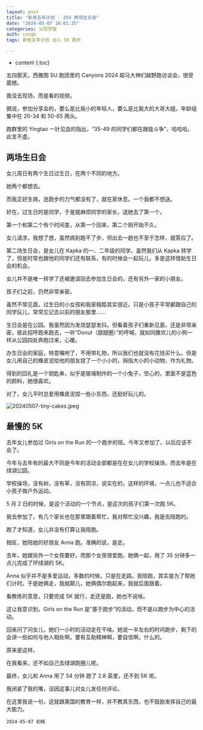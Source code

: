 ```yaml
---
layout: post
title: "新爸五年计划 - 359 两场生日会"
date: "2024-05-07 16:01:35"
categories: 父范学堂
auth: conge
tags: 新爸五年计划 女儿 5K 跑步

---
```

* content
{:toc}

五四那天，西雅图 SU 跑团里的 Canyons 2024 超马大神们越野跑访谈会，很受震撼。

我没去现场，而是看的视频。

据说，参加分享会的，要么是比我小的年轻人，要么是比我大的大哥大姐，年龄组集中在 20-34 和 50-65 两头。

跑群里的 Yingtao 一针见血的指出，“35-49 的同学们都在跟娃斗争”，哈哈哈，此言不虚。




## 两场生日会

女儿周日有两个生日过生日，在两个不同的地方。

她两个都想去。

而我正好生病，连跑步的力气都没有了，就在家休息。一个我都不想送。

好在，过生日的是同学，于是就麻烦同学的家长，送她去了第一个。

第一个和第二个有个时间差，从第一个回来，第二个刚开始不久。

女儿请求，我想了想，虽然病到跑不了步，但出去一趟也不至于怎样，就答应了。

第二场生日会，是女儿在 Kapka 的一、二年级的同学。虽然我们从 Kapka 转学了，但是时常也跟他的同学们还有联系，有的时候会一起玩儿，多是这样借助生日会的机会。

女儿并不是唯一转学了还被邀请回去参加生日会的，还有另外一家的小朋友。

孩子们之前，仍然非常亲密。

虽然不常见面，过生日的小女孩和我家相距其实很近。只是小孩子平常都跟自己的同学玩儿，常常忘记去以前的朋友那里……

生日会是在公园。我虽然因为发烧瑟瑟发抖。但看着孩子们重新见面，还是非常亲密，彼此招呼跑来跑去，一听“Donut（甜甜圈）”的呼喊，就如同撒欢儿的小狗一样从公园四处奔跑过来，心暖。

办生日会的家庭，特意嘱咐了，不用带礼物，所以我们也就没有花钱买什么。但是女儿用自己的橡皮泥给他的朋友捏了一个小小的，拇指大小的小动物，作为礼物。

得到的回礼是一个钥匙串，似乎是玻璃制作的一个小兔子，空心的，里面不是蓝色的颜料，她很喜欢。

对了，女儿平时总爱用橡皮泥捏一些小东西，还挺好玩儿的。

![20240507-tiny-cakes.jpeg](https://s2.loli.net/2024/05/11/H1gRkEa4xdSylOB.jpg)

## 最慢的 5K

去年女儿参加过 Girls on the Run 的一个跑步的班。今年又参加了。以后应该不会了。

今年与去年有的最大不同是今年的活动全部都是在在女儿的学校操场，而去年是在绿湖公园。 

学校操场，没有树，没有草，没有阴凉，说实在的，这样的环境，一点儿也不适合小孩子做户外运动。

5 月 2 日的时候，是这个活动的一个节点，是这次的孩子们第一次跑 5K。

我去参加了，有几个家长也在那里跟着帮忙，我对帮忙没兴趣，我是去陪跑的。

跑了才知道，女儿并没有打算让我陪跑。

相反，她陪她的好朋友 Anna 跑。准确的说，是走。

去年，她跟另外一个女孩要好。而那个女孩很爱跑。她俩一起，用了 35 分钟多一点儿完成了环绿湖的 5K。

Anna 似乎并不是多爱运动，多数的时候，只是在走路。我陪跑，其实是为了帮她们计时。于是她俩走，我就颠儿，她俩偶尔跑起来，我就后面跟着。

看教练的意思，只要完成 5K 就行，走还是跑，她也不说啥。

这让我意识到，Girls on the Run 是“基于跑步”的活动，而不是以跑步为中心的活动。

回来问了问女儿，她们一小时的活动走在干啥。她说一半左右的时间跑步，剩下的会讲一些如何与他人相处啊，要有互助精神啊，要自信啊，什么的。

原来是这样。

在我看来，还不如自己去绿湖跑圈儿呢。

最终，女儿和 Anna 用了 54 分钟 跑了 2.8 英里，还不到 5K 呢。

我闭紧了我的嘴，没因这事儿对女儿发任何评论。

在这里我说一句，这就跟美国的教育一样，并不教真东西，也不鼓励发挥自己的最大能力。

```
2024-05-07 初稿 
```
